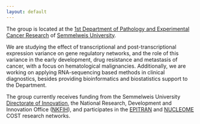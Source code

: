 ```yaml
---
layout: default
---
```


The group is located at the [1st Department of Pathology and Experimental Cancer
Research](http://semmelweis.hu/patologia1/en/) of [Semmelweis
University](http://semmelweis.hu/english/).

We are studying the effect of transcriptional and post-transcriptional
expression variance on gene regulatory networks, and the role of this variance
in the early development, drug resistance and metastasis of cancer, with a focus
on hematological malignancies. Additionally, we are working on applying
RNA-sequencing based methods in clinical diagnostics, besides providing
bioinformatics and biostatistics support to the Department.

The group currently receives funding from the Semmelweis University [Directorate
of Innovation](http://semmelweis.hu/innovacios-igazgatosag/), the National
Research, Development and Innovation Office
([NKFIH](https://nkfih.gov.hu/for-the-applicants)), and participates in the
[EPITRAN](https://www.cost.eu/actions/CA16120/) and
[NUCLEOME](https://www.cost.eu/actions/CA18127/) COST research networks.
